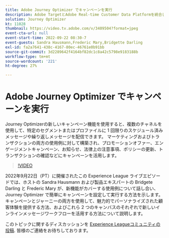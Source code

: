 ```yaml
---
title: Adobe Journey Optimizer でキャンペーンを実行
description: Adobe TargetとAdobe Real-time Customer Data Platformを統合して、よりパーソナライズされた顧客体験を提供できます。 このライブストリームイベントでは、これら 2 つのプラットフォームを統合して、企業がリアルタイムでデータを収集し、ターゲットを絞ったエクスペリエンスを作成およびテストする方法を確認します。 この強力な機能のエンドツーエンドのプロセスを実際のデモで確認できます。
solution: Journey Optimizer
kt: 11028
thumbnail: https://video.tv.adobe.com/v/3409504?format=jpeg
event-cta-url: null
event-start-time: 2022-09-22 08:30-7
event-guests: Sandra Hausmann,Frederic Mary,Bridgette Darling
exl-id: fa2a7641-438c-4167-80ec-46761e0b91bb
source-git-commit: 3d2289642f4164bf82dc1c8a42c5798e9183188b
workflow-type: tm+mt
source-wordcount: '221'
ht-degree: 27%

---
```


# Adobe Journey Optimizer でキャンペーンを実行

Journey Optimizerの新しいキャンペーン機能を使用すると、複数のチャネルを使用して、特定のセグメントまたはプロファイルに 1 回限りのスケジュール済みメッセージや繰り返しメッセージを配信できます。 マーケティングおよびトランザクションの両方の使用例に対して構築され、プロモーションオファー、エンゲージメントキャンペーン、お知らせ、法律上の注意事項、ポリシーの更新、トランザクションの確認などにキャンペーンを活用します。

>[!VIDEO](https://video.tv.adobe.com/v/3409504/?quality=12&learn=on)

2022年9月22日（PT）に開催されたこの Experience League ライブエピソードでは、ホストの Sandra Hausmann および製品エキスパートの Bridgete Darling と Frederic Mary が、新機能がカバーする使用例について話し合い、Journey Optimizer で簡単にキャンペーンを設定して実行する方法を示します。キャンペーンとジャーニーの両方を使用して、魅力的でパーソナライズされた顧客体験を提供する方法、およびこれら 2 つのキャンバスのそれぞれで新しいインラインメッセージワークフローを活用する方法について説明します。

このトピックに関するディスカッションを [Experience Leagueコミュニティの投稿](https://experienceleaguecommunities.adobe.com/t5/journey-optimizer-discussions/experience-league-live-post-session-discussion-execute-your/m-p/547896#M52). 皆様のご連絡をお待ちしております。
